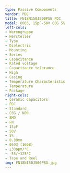 ```yaml
---
type: Passive Components
vendor: PDC
title: FN18N150J500PSG PDC
model: 0603, 15pF-50V C0G 5%
left-cols:
- Warengruppe
- Hersteller
- Type
- Dielectric
- Mounting
- Series
- Capacitance
- Rated voltage
- Capacitance tolerance
- High
- Casing
- Temperature Characteristic
- Temperature
- Package
right-cols:
- Ceramic Capacitors
- PDC
- Standard
- C0G / NP0
- SMD
- FN
- 15pF
- 50V
- 5%
- 0.80mm
- 0603 (1608)
- ±30ppm/°C
- -55/+125°C
- Tape and Reel
img: FN18N150J500PSG.jpg
---
```

